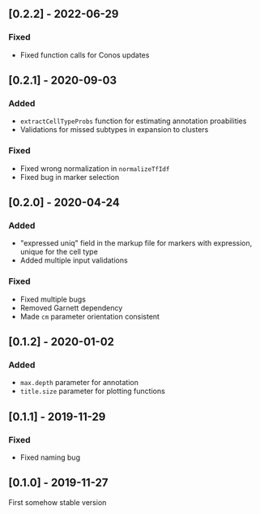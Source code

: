 ## [0.2.2] - 2022-06-29

### Fixed

- Fixed function calls for Conos updates

## [0.2.1] - 2020-09-03

### Added

- `extractCellTypeProbs` function for estimating annotation proabilities
- Validations for missed subtypes in expansion to clusters

### Fixed

- Fixed wrong normalization in `normalizeTfIdf`
- Fixed bug in marker selection

## [0.2.0] - 2020-04-24

### Added

- "expressed uniq" field in the markup file for markers with expression, unique for the cell type
- Added multiple input validations

### Fixed

- Fixed multiple bugs
- Removed Garnett dependency
- Made `cm` parameter orientation consistent

## [0.1.2] - 2020-01-02

### Added

- `max.depth` parameter for annotation
- `title.size` parameter for plotting functions

## [0.1.1] - 2019-11-29

### Fixed

- Fixed naming bug

## [0.1.0] - 2019-11-27

First somehow stable version
